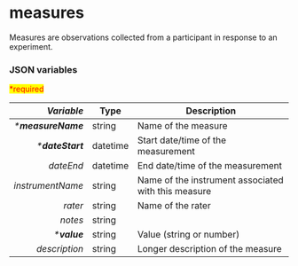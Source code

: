 # measures

Measures are observations collected from a participant in response to an experiment.

### JSON variables

<mark style="color:red;">\*required</mark>

|      _**Variable**_ | **Type** | **Description**                                     |
| ------------------: | -------- | --------------------------------------------------- |
| _\***measureName**_ | string   | Name of the measure                                 |
|   _\***dateStart**_ | datetime | Start date/time of the measurement                  |
|           _dateEnd_ | datetime | End date/time of the measurement                    |
|    _instrumentName_ | string   | Name of the instrument associated with this measure |
|             _rater_ | string   | Name of the rater                                   |
|             _notes_ | string   |                                                     |
|       _\***value**_ | string   | Value (string or number)                            |
|       _description_ | string   | Longer description of the measure                   |

